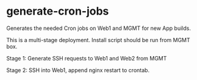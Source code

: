 # generate-cron-jobs
Generates the needed Cron jobs on Web1 and MGMT for new App builds.

This is a multi-stage deployment. Install script should be run from MGMT box.

Stage 1:
Generate SSH requests to Web1 and Web2 from MGMT

Stage 2:
SSH into Web1, append nginx restart to crontab.
